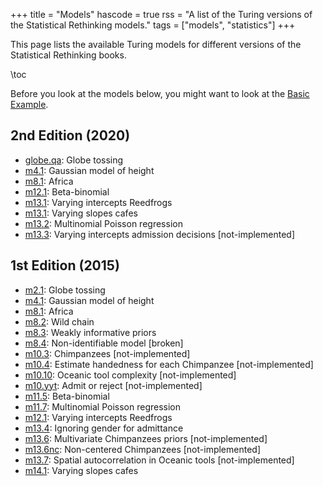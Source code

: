 +++
title = "Models"
hascode = true
rss = "A list of the Turing versions of the Statistical Rethinking models."
tags = ["models", "statistics"]
+++


This page lists the available Turing models for different versions of the Statistical Rethinking books.

\toc

Before you look at the models below, you might want to look at the [Basic Example](basic-example).

## 2nd Edition (2020)

- [globe.qa](globe-tossing): Globe tossing
- [m4.1](height): Gaussian model of height
- [m8.1](africa): Africa
- [m12.1](beta-binomial): Beta-binomial
- [m13.1](varying-intercepts-reedfrogs): Varying intercepts Reedfrogs
- [m13.1](varying-slopes-cafe): Varying slopes cafes
- [m13.2](multinomial-poisson): Multinomial Poisson regression
- [m13.3](varying-intercepts-admission): Varying intercepts admission decisions [not-implemented]

## 1st Edition (2015)

- [m2.1](globe-tossing): Globe tossing
- [m4.1](height): Gaussian model of height
- [m8.1](africa): Africa
- [m8.2](wild-chain): Wild chain
- [m8.3](weakly-informative-priors): Weakly informative priors
- [m8.4](non-identifiable): Non-identifiable model [broken]
- [m10.3](chimpanzees): Chimpanzees [not-implemented]
- [m10.4](estimate-handedness-chimpanzees): Estimate handedness for each Chimpanzee [not-implemented]
- [m10.10](oceanic-tool-complexity): Oceanic tool complexity [not-implemented]
- [m10.yyt](admit-reject): Admit or reject [not-implemented]
- [m11.5](beta-binomial): Beta-binomial
- [m11.7](multinomial-poisson): Multinomial Poisson regression
- [m12.1](varying-intercepts-reedfrogs): Varying intercepts Reedfrogs
- [m13.4](ignoring-gender-admit): Ignoring gender for admittance
- [m13.6](multivariate-chimpanzees-priors): Multivariate Chimpanzees priors [not-implemented]
- [m13.6nc](non-centered-chimpanzees): Non-centered Chimpanzees [not-implemented]
- [m13.7](spatial-autocorrelation-oceanic): Spatial autocorrelation in Oceanic tools [not-implemented]
- [m14.1](varying-slopes-cafe): Varying slopes cafes
